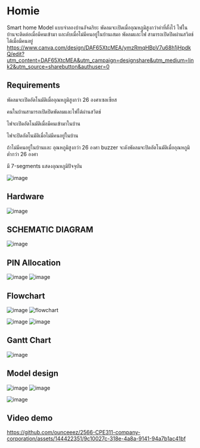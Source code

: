 # Homie

 Smart home Model แบบจำลองบ้านอัจฉริยะ พัดลมจะเปิดเมื่ออุณหภูมิสูงกว่าค่าที่ตั้งไว้ ไฟในบ้านจะติดต่อเมื่อมีคนเข้ามา และดับเมื่อไม่มีคนอยู่ในบ้านเสมอ พัดลมและไฟ สามารถเปิดปิดผ่านสวิตช์ได้เมื่อมีคนอยู่
 https://www.canva.com/design/DAF65XtcMEA/ymzRmqHBpV7u68h1jHpdkQ/edit?utm_content=DAF65XtcMEA&utm_campaign=designshare&utm_medium=link2&utm_source=sharebutton&authuser=0

## Requirements


พัดลมจะเปิดอัตโนมัติเมื่ออุณหภูมิสูงกว่า 26 องศาเซลเซียส

คนในบ้านสามารถเปิดปิดพัดลมและไฟได้ผ่านสวิตช์

ไฟจะเปิดอัตโนมัติเมื่อมีคนเข้ามาในบ้าน

ไฟจะปิดอัตโนมัติเมื่อไม่มีคนอยู่ในบ้าน

ถ้าไม่มีคนอยู่ในบ้านและ อุณหภูมิสูงกว่า 26 องศา buzzer จะดังพัดลมจะปิดอัตโนมัติเมื่ออุณหภูมิต่ำกว่า 26 องศา

มี 7-segments แสดงอุณหภูมิปัจจุบัน

![image](https://github.com/ounceeez/2566-CPE311-company-corporation/assets/144422351/58c78734-5715-4f67-a665-90570bdbbdf1)

## Hardware
![image](https://github.com/ounceeez/2566-CPE311-company-corporation/assets/144422351/4b04dd64-7936-40dd-a998-fc6a4a9ee35a)

## SCHEMATIC DIAGRAM 
 
![image](https://github.com/ounceeez/2566-CPE311-company-corporation/assets/144422351/d6319f6f-d5e1-4e0a-9c22-80b67e7ca184)



## PIN Allocation
![image](https://github.com/ounceeez/2566-CPE311-company-corporation/assets/144422351/06d6b1a5-866f-4409-bbcc-e4435ab79cd3)
![image](https://github.com/ounceeez/2566-CPE311-company-corporation/assets/144422351/d2c315b5-3952-42e5-9a4f-20c7a8444d1c)

## Flowchart
![image](https://github.com/ounceeez/2566-CPE311-company-corporation/assets/144422351/a1881ada-d094-4ef2-adb4-17577895fd99)
![flowchart](https://github.com/ounceeez/2566-CPE311-company-corporation/assets/144422351/27e4faac-1f0d-490a-a7ca-86e3c3346e49)

![image](https://github.com/ounceeez/2566-CPE311-company-corporation/assets/144422351/dd6e6351-6a9e-419c-9cc4-b24c9e6d983b)
![image](https://github.com/ounceeez/2566-CPE311-company-corporation/assets/144422351/2b63405a-aa8a-440c-b6da-b2693b3d9a39)

## Gantt Chart
![image](https://github.com/ounceeez/2566-CPE311-company-corporation/assets/144422351/386865de-9dfb-4c93-a330-989f0f2d068d)

## Model design

![image](https://github.com/ounceeez/2566-CPE311-company-corporation/assets/144422351/e95d23f9-1b6c-4087-bcca-0e282d60e555)
![image](https://github.com/ounceeez/2566-CPE311-company-corporation/assets/144422351/1b32a11e-108b-4856-844d-7aed1e8d898d)

![image](https://github.com/ounceeez/2566-CPE311-company-corporation/assets/144422351/ce539580-36ad-4bde-8eaa-75bfc4b09887)



## Video demo

https://github.com/ounceeez/2566-CPE311-company-corporation/assets/144422351/9c10027c-318e-4a8a-9141-94a7b1ac41bf






